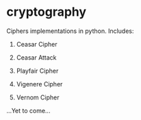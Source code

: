# cryptography
Ciphers implementations in python.
Includes: 

1. Ceasar Cipher

2. Ceasar Attack

3. Playfair Cipher

4. Vigenere Cipher

5. Vernom Cipher

...Yet to come...
